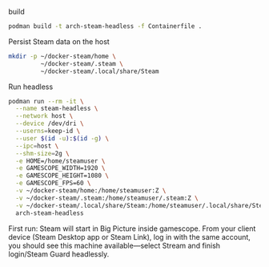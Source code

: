 
build

```sh
podman build -t arch-steam-headless -f Containerfile .
```

Persist Steam data on the host

```sh
mkdir -p ~/docker-steam/home \
         ~/docker-steam/.steam \
         ~/docker-steam/.local/share/Steam
```

Run headless

```sh
podman run --rm -it \
  --name steam-headless \
  --network host \
  --device /dev/dri \
  --userns=keep-id \
  --user $(id -u):$(id -g) \
  --ipc=host \
  --shm-size=2g \
  -e HOME=/home/steamuser \
  -e GAMESCOPE_WIDTH=1920 \
  -e GAMESCOPE_HEIGHT=1080 \
  -e GAMESCOPE_FPS=60 \
  -v ~/docker-steam/home:/home/steamuser:Z \
  -v ~/docker-steam/.steam:/home/steamuser/.steam:Z \
  -v ~/docker-steam/.local/share/Steam:/home/steamuser/.local/share/Steam:Z \
  arch-steam-headless
```

First run: Steam will start in Big Picture inside gamescope.
From your client device (Steam Desktop app or Steam Link), log in with the same account, you should see this machine available—select Stream and finish login/Steam Guard headlessly.
